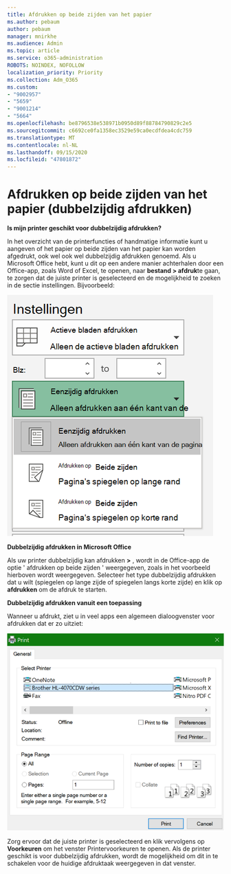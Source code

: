 ```yaml
---
title: Afdrukken op beide zijden van het papier
ms.author: pebaum
author: pebaum
manager: mnirkhe
ms.audience: Admin
ms.topic: article
ms.service: o365-administration
ROBOTS: NOINDEX, NOFOLLOW
localization_priority: Priority
ms.collection: Adm_O365
ms.custom:
- "9002957"
- "5659"
- "9001214"
- "5664"
ms.openlocfilehash: be8796538e538971b0950d89f88784790829c2e5
ms.sourcegitcommit: c6692ce0fa1358ec3529e59ca0ecdfdea4cdc759
ms.translationtype: MT
ms.contentlocale: nl-NL
ms.lasthandoff: 09/15/2020
ms.locfileid: "47801872"
---
```

# <a name="printing-on-both-sides-of-paper-duplex-printing"></a>Afdrukken op beide zijden van het papier (dubbelzijdig afdrukken)

**Is mijn printer geschikt voor dubbelzijdig afdrukken?**

In het overzicht van de printerfuncties of handmatige informatie kunt u aangeven of het papier op beide zijden van het papier kan worden afgedrukt, ook wel ook wel dubbelzijdig afdrukken genoemd. Als u Microsoft Office hebt, kunt u dit op een andere manier achterhalen door een Office-app, zoals Word of Excel, te openen, naar **bestand > afdruk**te gaan, te zorgen dat de juiste printer is geselecteerd en de mogelijkheid te zoeken in de sectie instellingen. Bijvoorbeeld: 

![Printer instellingen](media/print-settings.png)

**Dubbelzijdig afdrukken in Microsoft Office**

Als uw printer dubbelzijdig kan afdrukken **>** , wordt in de Office-app de optie ' afdrukken op beide zijden ' weergegeven, zoals in het voorbeeld hierboven wordt weergegeven.  Selecteer het type dubbelzijdig afdrukken dat u wilt (spiegelen op lange zijde of spiegelen langs korte zijde) en klik op **afdrukken** om de afdruk te starten.

**Dubbelzijdig afdrukken vanuit een toepassing**

Wanneer u afdrukt, ziet u in veel apps een algemeen dialoogvenster voor afdrukken dat er zo uitziet: 

![Dialoogvenster Afdrukken](media/print-dialog.png)

Zorg ervoor dat de juiste printer is geselecteerd en klik vervolgens op **Voorkeuren** om het venster Printervoorkeuren te openen. Als de printer geschikt is voor dubbelzijdig afdrukken, wordt de mogelijkheid om dit in te schakelen voor de huidige afdruktaak weergegeven in dat venster.
